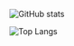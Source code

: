 ![GitHub stats](https://github-readme-stats.vercel.app/api?username=sungjunapp&show_icons=true&theme=tokyonight)

![Top Langs](https://github-readme-stats.vercel.app/api/top-langs/?username=sungjunApp&theme=tokyonight)
